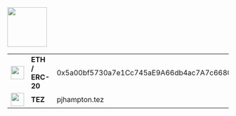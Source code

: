 <img height="90px" src="https://gist.githubusercontent.com/pjhampton/e0867e2327eab63e6772df9ee1250661/raw/b62b85e17ba62459c4c2f37e3d6314407d576f9f/nyancat.gif" />


<table>
  <tbody>
    <tr>
      <td><img src="https://icons.iconarchive.com/icons/cjdowner/cryptocurrency-flat/1024/Ethereum-ETH-icon.png" height="30px" width="30px" /></td>
      <td><b>ETH / ERC-20</b></td>
      <td>0x5a00bf5730a7e1Cc745aE9A66db4ac7A7c6680f8</td>
    </tr>
    <tr>
      <td><img src="https://s2.coinmarketcap.com/static/img/coins/200x200/2011.png" height="30px" width="30px" /></td>
      <td><b>TEZ</b></td>
      <td>pjhampton.tez</td>
    </tr>
  </tbody>
</table>
